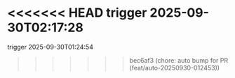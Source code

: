 <<<<<<< HEAD
trigger 2025-09-30T02:17:28
=======
trigger 2025-09-30T01:24:54
>>>>>>> bec6af3 (chore: auto bump for PR (feat/auto-20250930-012453))
